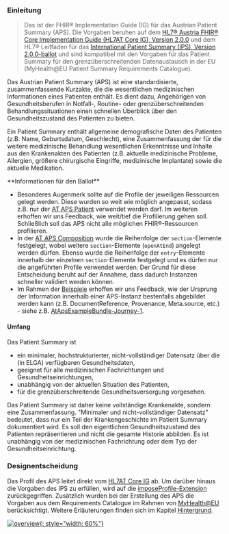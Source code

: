 ### Einleitung

> Das ist der FHIR® Implementation Guide (IG) für das Austrian Patient Summary (APS). Die Vorgaben beruhen auf dem [HL7® Austria FHIR® Core Implementation Guide (HL7AT Core IG), Version 2.0.0](https://fhir.hl7.at/HL7-AT-FHIR-Core-R5/2.0.0/) und dem HL7® Leitfaden für das [International Patient Summary (IPS), Version 2.0.0-ballot](https://hl7.org/fhir/uv/ips/2024Sep/) und sind kompatibel mit den Vorgaben für das Patient Summary für den grenzüberschreitenden Datenaustausch in der EU (MyHealth@EU Patient Summary Requirements Catalogue).

Das Austrian Patient Summary (APS) ist eine standardisierte, zusammenfassende Kurzakte, die die wesentlichen medizinischen Informationen eines Patienten enthält. Es dient dazu, Angehörigen von Gesundheitsberufen in Notfall-, Routine- oder grenzüberschreitenden Behandlungssituationen einen schnellen Überblick über den Gesundheitszustand des Patienten zu bieten.

Ein Patient Summary enthält allgemeine demografische Daten des Patienten (z.B. Name, Geburtsdatum, Geschlecht), eine Zusammenfassung der für die weitere medizinische Behandlung wesentlichen Erkenntnisse und Inhalte aus den Krankenakten des Patienten (z.B. aktuelle medizinische Probleme, Allergien, größere chirurgische Eingriffe, medizinische Implantate) sowie die aktuelle Medikation.

<div class="note-to-balloters" markdown="1">
**Informationen für den Ballot**

- Besonderes Augenmerk sollte auf die Profile der jeweiligen Ressourcen gelegt werden. Diese wurden so weit wie möglich angepasst, sodass z.B. nur der [AT APS Patient](StructureDefinition-at-aps-patient.html) verwendet werden darf. Im weiteren erhoffen wir uns Feedback, wie weit/tief die Profilierung gehen soll. Schließlich soll das APS nicht alle möglichen FHIR®-Ressourcen profilieren.
- In der [AT APS Composition](StructureDefinition-at-aps-composition.html) wurde die Reihenfolge der `section`-Elemente festgelegt, wobei weitere `section`-Elemente (`openAtEnd`) angelegt werden dürfen. Ebenso wurde die Reihenfolge der `entry`-Elemente innerhalb der einzelnen `section`-Elemente festgelegt und es dürfen nur die angeführten Profile verwendet werden. Der Grund für diese Entscheidung beruht auf der Annahme, dass dadurch Instanzen schneller validiert werden können.
- Im Rahmen der [Beispiele](artifacts.html#example-example-instances) erhoffen wir uns Feedback, wie der Ursprung der Information innerhalb einer APS-Instanz bestenfalls abgebildet werden kann (z.B. DocumentReference, Provenance, Meta.source, etc.) - siehe z.B. [AtApsExampleBundle-Journey-1](Bundle-AtApsExampleBundle-Journey-1.html).
</div>

#### Umfang

Das Patient Summary ist
- ein minimaler, hochstrukturierter, nicht-vollständiger Datensatz über die (in ELGA) verfügbaren Gesundheitsdaten,
- geeignet für alle medizinischen Fachrichtungen und Gesundheitseinrichtungen,
- unabhängig von der aktuellen Situation des Patienten,
- für die grenzüberschreitende Gesundheitsversorgung vorgesehen.

Das Patient Summary ist daher keine vollständige Krankenakte, sondern eine Zusammenfassung. "Minimaler und nicht-vollständiger Datensatz" bedeutet, dass nur ein Teil der Krankengeschichte im Patient Summary dokumentiert wird. Es soll den eigentlichen Gesundheitszustand des Patienten repräsentieren und nicht die gesamte Historie abbilden. Es ist unabhängig von der medizinischen Fachrichtung oder dem Typ der Gesundheitseinrichtung.

### Designentscheidung

Das Profil des APS leitet direkt vom [HL7AT Core IG](https://fhir.hl7.at/HL7-AT-FHIR-Core-R5/2.0.0/) ab. Um darüber hinaus die Vorgaben des IPS zu erfüllen, wird auf die [imposeProfile-Extension](https://hl7.org/fhir/extensions/StructureDefinition-structuredefinition-imposeProfile.html) zurückgegriffen. Zusätzlich wurden bei der Erstellung des APS die Vorgaben aus dem Requirements Catalogue im Rahmen von [MyHealth@EU](https://health.ec.europa.eu/ehealth-digital-health-and-care/digital-health-and-care/electronic-cross-border-health-services_en) berücksichtigt. Weitere Erläuterungen finden sich im Kapitel [Hintergrund](background.html).

[![overview](austrian-ips-context.drawio.png){: style="width: 60%"}](austrian-ips-context.drawio.png)
